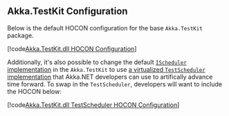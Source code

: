 ## Akka.TestKit Configuration
Below is the default HOCON configuration for the base `Akka.TestKit` package.

[!code[Akka.TestKit.dll HOCON Configuration](../../../src/core/Akka.TestKit/Internal/Reference.conf)]

Additionally, it's also possible to change the default [`IScheduler` implementation](../../api/Akka.Actor.IScheduler.yml) in the `Akka.TestKit` to use [a virtualized `TestScheduler` implementation](../../api/Akka.TestKit.TestScheduler.yml) that Akka.NET developers can use to artifically advance time forward. To swap in the `TestScheduler`, developers will want to include the HOCON below:

[!code[Akka.TestKit.dll TestScheduler HOCON Configuration](../../../src/core/Akka.TestKit/Configs/TestScheduler.conf)]